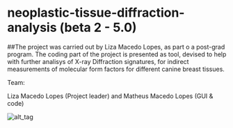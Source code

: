# neoplastic-tissue-diffraction-analysis (beta 2  - 5.0)

##The project was carried out by Liza Macedo Lopes, as part o a post-grad program. The coding part of the project is presented as tool, devised to help with further analisys of X-ray Diffraction signatures, for indirect measurements of molecular form factors for different canine breast tissues.
 
Team:


  Liza Macedo Lopes (Project leader) and
  Matheus Macedo Lopes (GUI & code)

![alt_tag](http://i.imgur.com/6VuDI8U.png)
